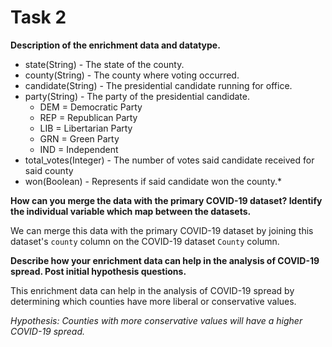# Task 2

**Description of the enrichment data and datatype.**

* state(String) - The state of the county.
* county(String) - The county where voting occurred.
* candidate(String) - The presidential candidate running for office.
* party(String) - The party of the presidential candidate.
    * DEM = Democratic Party
    * REP = Republican Party
    * LIB = Libertarian Party
    * GRN = Green Party
    * IND = Independent
* total_votes(Integer) - The number of votes said candidate received for said county
* won(Boolean) - Represents if said candidate won the county.*
 

**How can you merge the data with the primary COVID-19 dataset? Identify the individual variable which map between the datasets.**

We can merge this data with the primary COVID-19 dataset by joining this dataset's `county` column on the COVID-19 dataset `County` column.
  

**Describe how your enrichment data can help in the analysis of COVID-19 spread. Post initial hypothesis questions.**

This enrichment data can help in the analysis of COVID-19 spread by determining which counties have more liberal or conservative values.

*Hypothesis: Counties with more conservative values will have a higher COVID-19 spread.*